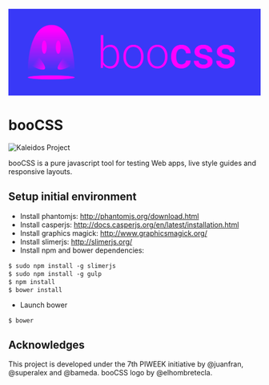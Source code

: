 ![booCSS](https://raw.githubusercontent.com/PIWEEK/booCSS/master/booCSS.png)

booCSS
======
![Kaleidos Project](http://kaleidos.net/static/img/badge.png "Kaleidos Project")

booCSS is a pure javascript tool for testing Web apps, live style guides and responsive layouts.

## Setup initial environment ##

* Install phantomjs: http://phantomjs.org/download.html
* Install casperjs: http://docs.casperjs.org/en/latest/installation.html
* Install graphics magick: http://www.graphicsmagick.org/
* Install slimerjs: http://slimerjs.org/
* Install npm and bower dependencies:
```
$ sudo npm install -g slimerjs
$ sudo npm install -g gulp
$ npm install
$ bower install
```
* Launch bower
```
$ bower
```
## Acknowledges

This project is developed under the 7th PIWEEK initiative by @juanfran, @superalex and @bameda. booCSS logo by @elhombretecla. 
